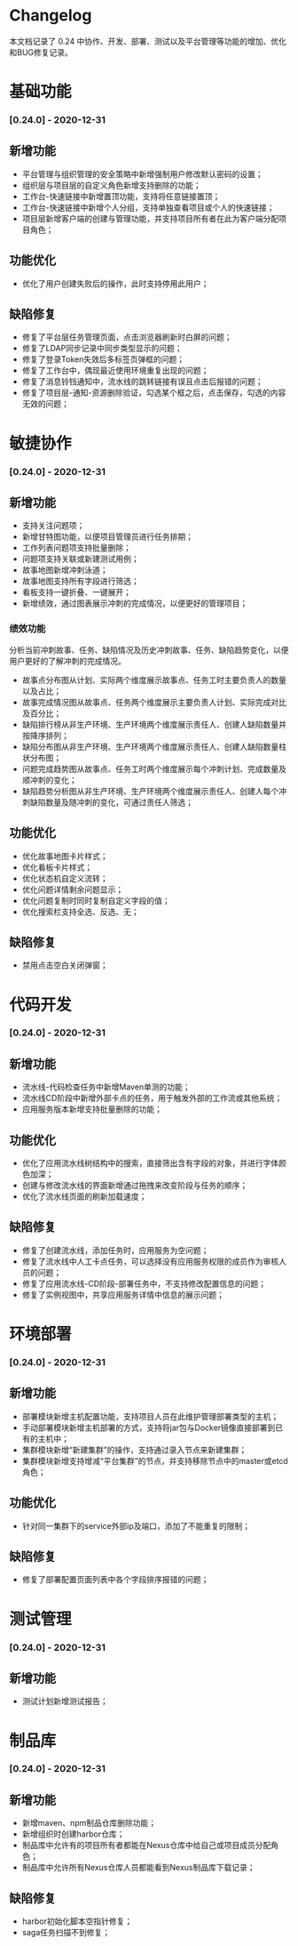 # Changelog

本文档记录了 0.24 中协作、开发、部署、测试以及平台管理等功能的增加、优化和BUG修复记录。

# 基础功能

### [0.24.0] - 2020-12-31

## 新增功能

* 平台管理与组织管理的安全策略中新增强制用户修改默认密码的设置；
* 组织层与项目层的自定义角色新增支持删除的功能；
* 工作台-快速链接中新增置顶功能，支持将任意链接置顶；
* 工作台-快速链接中新增个人分组，支持单独查看项目或个人的快速链接；
* 项目层新增客户端的创建与管理功能，并支持项目所有者在此为客户端分配项目角色；

## 功能优化

* 优化了用户创建失败后的操作，此时支持停用此用户；

## 缺陷修复

* 修复了平台层任务管理页面，点击浏览器刷新时白屏的问题；
* 修复了LDAP同步记录中同步类型显示的问题；
* 修复了登录Token失效后多标签页弹框的问题；
* 修复了工作台中，偶现最近使用环境重复出现的问题；
* 修复了消息铃铛通知中，流水线的跳转链接有误且点击后报错的问题；
* 修复了项目层-通知-资源删除验证，勾选某个框之后，点击保存，勾选的内容无效的问题；

# 敏捷协作 

### [0.24.0] - 2020-12-31

## 新增功能

* 支持关注问题项；
* 新增甘特图功能，以便项目管理员进行任务排期；
* 工作列表问题项支持批量删除；
* 问题项支持关联或新建测试用例；
* 故事地图新增冲刺泳道；
* 故事地图支持所有字段进行筛选；
* 看板支持一键折叠、一键展开；
* 新增绩效，通过图表展示冲刺的完成情况，以便更好的管理项目；
### 绩效功能

分析当前冲刺故事、任务、缺陷情况及历史冲刺故事、任务、缺陷趋势变化，以便用户更好的了解冲刺的完成情况。

* 故事点分布图从计划、实际两个维度展示故事点、任务工时主要负责人的数量以及占比；
* 故事完成情况图从故事点、任务两个维度展示主要负责人计划、实际完成对比及百分比；
* 缺陷排行榜从非生产环境、生产环境两个维度展示责任人、创建人缺陷数量并按降序排列；
* 缺陷分布图从非生产环境、生产环境两个维度展示责任人、创建人缺陷数量柱状分布图；
* 问题完成趋势图从故事点、任务工时两个维度展示每个冲刺计划、完成数量及顺冲刺的变化；
* 缺陷趋势分析图从非生产环境、生产环境两个维度展示责任人、创建人每个冲刺缺陷数量及随冲刺的变化，可通过责任人筛选；
## 功能优化

* 优化故事地图卡片样式；
* 优化看板卡片样式；
* 优化状态机自定义流转；
* 优化问题详情剩余问题显示；
* 优化问题复制时同时复制自定义字段的值；
* 优化搜索栏支持全选、反选、无；
## 缺陷修复

* 禁用点击空白关闭弹窗；

# 代码开发 

### [0.24.0] - 2020-12-31

## 新增功能

* 流水线-代码检查任务中新增Maven单测的功能；
* 流水线CD阶段中新增外部卡点的任务，用于触发外部的工作流或其他系统；
* 应用服务版本新增支持批量删除的功能；
## 功能优化

* 优化了应用流水线树结构中的搜索，直接筛出含有字段的对象，并进行字体颜色加深；
* 创建与修改流水线的界面新增通过拖拽来改变阶段与任务的顺序；
* 优化了流水线页面的刷新加载速度；
## 缺陷修复

* 修复了创建流水线，添加任务时，应用服务为空问题；
* 修复了流水线中人工卡点任务，可以选择没有应用服务权限的成员作为审核人员的问题；
* 修复了应用流水线-CD阶段-部署任务中，不支持修改配置信息的问题；
* 修复了实例视图中，共享应用服务详情中信息的展示问题；

# 环境部署 

### [0.24.0] - 2020-12-31

## 新增功能

* 部署模块新增主机配置功能，支持项目人员在此维护管理部署类型的主机；
* 手动部署模块新增主机部署的方式，支持将jar包与Docker镜像直接部署到已有的主机中；
* 集群模块新增“新建集群”的操作，支持通过录入节点来新建集群；
* 集群模块新增支持增减“平台集群”的节点，并支持移除节点中的master或etcd角色；
## 功能优化

* 针对同一集群下的service外部ip及端口，添加了不能重复的限制；
## 缺陷修复

* 修复了部署配置页面列表中各个字段排序报错的问题；

# 测试管理

### [0.24.0] - 2020-12-31

## 新增功能

* 测试计划新增测试报告；

# 制品库

### [0.24.0] - 2020-12-31

## 新增功能

* 新增maven、npm制品仓库删除功能；
* 新增组织时创建harbor仓库；
* 制品库中允许有的项目所有者都能在Nexus仓库中给自己或项目成员分配角色；
* 制品库中允许所有Nexus仓库人员都能看到Nexus制品库下载记录；

## 缺陷修复

* harbor初始化脚本空指针修复；
* saga任务扫描不到修复；

 
